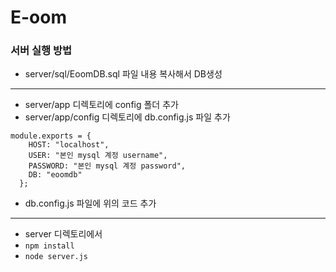 # E-oom

### 서버 실행 방법
- server/sql/EoomDB.sql 파일 내용 복사해서 DB생성

------

- server/app 디렉토리에 config 폴더 추가
- server/app/config 디렉토리에 db.config.js 파일 추가

```
module.exports = {
    HOST: "localhost",
    USER: "본인 mysql 계정 username",
    PASSWORD: "본인 mysql 계정 password",
    DB: "eoomdb"
  };
```

- db.config.js 파일에 위의 코드 추가

------
- server 디렉토리에서 
- `npm install`
- `node server.js` 
